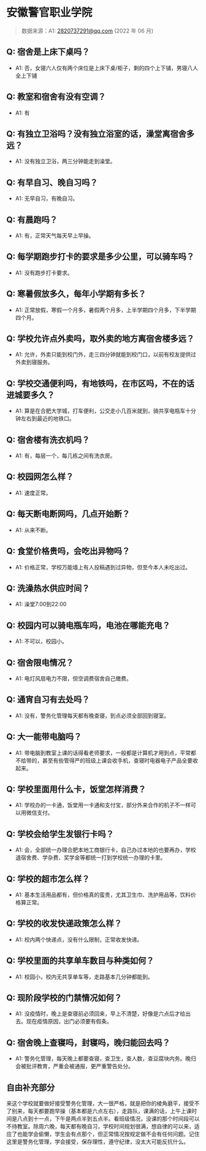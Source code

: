 # 安徽警官职业学院

> 数据来源：A1: 2820737291@qq.com (2022 年 06 月)

## Q: 宿舍是上床下桌吗？

- A1: 否，女寝六人仅有两个床位是上床下桌/柜子，剩的四个上下铺，男寝八人全上下铺

## Q: 教室和宿舍有没有空调？

- A1: 有

## Q: 有独立卫浴吗？没有独立浴室的话，澡堂离宿舍多远？

- A1: 没有独立卫浴，两三分钟能走到澡堂。

## Q: 有早自习、晚自习吗？

- A1: 无早自习，有晚自习。

## Q: 有晨跑吗？

- A1: 有，正常天气每天早上早操。

## Q: 每学期跑步打卡的要求是多少公里，可以骑车吗？

- A1: 没有跑步打卡要求。

## Q: 寒暑假放多久，每年小学期有多长？

- A1: 正常放假，寒假一个月多，暑假两个月多，上半学期四个月多，下半学期四个月。

## Q: 学校允许点外卖吗，取外卖的地方离宿舍楼多远？

- A1: 允许，外卖只能到校门外，走三四分钟就能到校门口，以前有校友提供过外卖到寝服务。

## Q: 学校交通便利吗，有地铁吗，在市区吗，不在的话进城要多久？

- A1: 算是在合肥大学城，打车便利，公交走小几百米就到，骑共享电瓶车十分钟左右到最近的地铁口。

## Q: 宿舍楼有洗衣机吗？

- A1: 有，每层一个，每几栋之间有洗衣房。

## Q: 校园网怎么样？

- A1: 速度正常。

## Q: 每天断电断网吗，几点开始断？

- A1: 从来不断。

## Q: 食堂价格贵吗，会吃出异物吗？

- A1: 价格正常，学校万能墙上有人投稿遇到过异物，但至今本人未吃出过。

## Q: 洗澡热水供应时间？

- A1: 澡堂7:00到22:00

## Q: 校园内可以骑电瓶车吗，电池在哪能充电？

- A1: 不可以，校园小。

## Q: 宿舍限电情况？

- A1: 电灯风扇电力不限，但空调费宿舍自己缴费。

## Q: 通宵自习有去处吗？

- A1: 没有，警务化管理每天都有晚查寝，到点必须全部回到寝室。

## Q: 大一能带电脑吗？

- A1: 带电脑到教室上课的话得看老师要求，一般都是计算机才用到点，平常都不给带的，甚至有些管得严的班级上课会收手机，查寝时电器电子产品全要收起来。

## Q: 学校里面用什么卡，饭堂怎样消费？

- A1: 学校办的一卡通，饭堂用一卡通和支付宝，部分外来合作的机子不一样可以用微信支付。

## Q: 学校会给学生发银行卡吗？

- A1: 会，全部统一办理合肥本地工商银行卡，自己办过本地的也要再办，学校退宿舍费、学杂费、奖学金等都统一打到学校统一办理的卡里。

## Q: 学校的超市怎么样？

- A1: 基本生活用品都有，但价格真的蛮贵，尤其卫生巾、洗护用品等，饮料价格算正常。

## Q: 学校的收发快递政策怎么样？

- A1: 校内两个快递点，没有什么限制，正常收发快递。

## Q: 学校里面的共享单车数目与种类如何？

- A1: 校园小，校内无共享单车等，走路基本几分钟都能到。

## Q: 现阶段学校的门禁情况如何？

- A1: 没疫情时，晚上是查寝前必须回来，早上不清楚，好像是六点后才给出去。现在疫情原因，出门必须要有假条。

## Q: 宿舍晚上查寝吗，封寝吗，晚归能回去吗？

- A1: 警务化管理，每天晚上都要查寝，查卫生，查人数，查豆腐块内务。晚归会被批评教育，严重会被通报，更严重警告处分。

## 自由补充部分

来这个学校就要做好接受警务化管理，大一很严格，就是把你的棱角磨平，接受不了别来，每天都要跑早操（基本都是六点左右），走路队，课满的话，上午上课时间是八点到十一点，下午是两点半到五点半。看班级情况，没课的那个时间段可以不待教室。除周六晚，每天都有晚自习，学校时间规划很满，想自律的可以来，适应了也能学会偷懒，学生会有点那个，但正常情况按规定做不会有任何问题。记住这里是警务化管理，学会接受，保存理性，遵守纪律，没太大可能反抗什么。